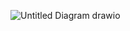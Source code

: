 ![Untitled Diagram drawio](https://github.com/user-attachments/assets/6f8d893f-88a3-4e6a-9992-2fc4991ebe8b)
